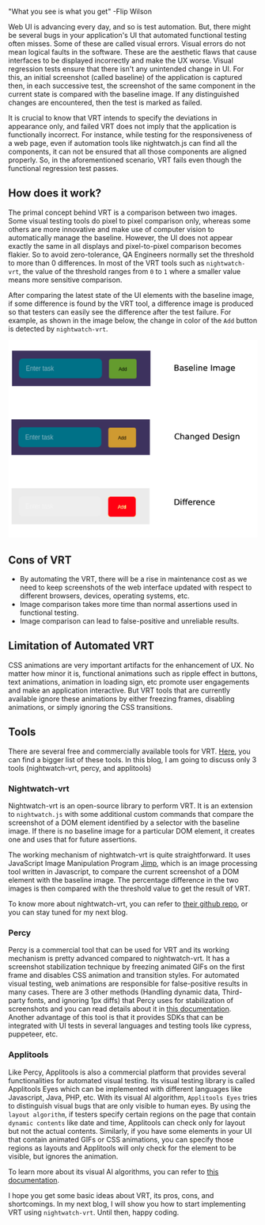 "What you see is what you get" -Flip Wilson

Web UI is advancing every day, and so is test automation. But, there might be several bugs in your application's UI that automated functional testing often misses. Some of these are called visual errors. Visual errors do not mean logical faults in the software. These are the aesthetic flaws that cause interfaces to be displayed incorrectly and make the UX worse. Visual regression tests ensure that there isn't any unintended change in UI. For this, an initial screenshot (called baseline) of the application is captured then, in each successive test, the screenshot of the same component in the current state is compared with the baseline image. If any distinguished changes are encountered, then the test is marked as failed.

It is crucial to know that VRT intends to specify the deviations in appearance only, and failed VRT does not imply that the application is functionally incorrect. For instance, while testing for the responsiveness of a web page, even if automation tools like nightwatch.js can find all the components, it can not be ensured that all those components are aligned properly. So, in the aforementioned scenario, VRT fails even though the functional regression test passes.

## How does it work?
The primal concept behind VRT is a comparison between two images. Some visual testing tools do pixel to pixel comparison only, whereas some others are more innovative and make use of computer vision to automatically manage the baseline. However, the UI does not appear exactly the same in all displays and pixel-to-pixel comparison becomes flakier. So to avoid zero-tolerance, QA Engineers normally set the threshold to more than 0 differences. In most of the VRT tools such as `nightwatch-vrt`, the value of the threshold ranges from `0` to `1` where a smaller value means more sensitive comparison.

After comparing the latest state of the UI elements with the baseline image, if some difference is found by the VRT tool, a difference image is produced so that testers can easily see the difference after the test failure. For example, as shown in the image below, the change in color of the `Add` button is detected by `nightwatch-vrt`.

![image](howVRTWorks.png)

## Cons of VRT
- By automating the VRT, there will be a rise in maintenance cost as we need to keep screenshots of the web interface updated with respect to different browsers, devices, operating systems, etc.
- Image comparison takes more time than normal assertions used in functional testing. 
- Image comparison can lead to false-positive and unreliable results.

## Limitation of Automated VRT
CSS animations are very important artifacts for the enhancement of UX. No matter how minor it is, functional animations such as ripple effect in buttons, text animations, animation in loading sign, etc promote user engagements and make an application interactive. But VRT tools that are currently available ignore these animations by either freezing frames, disabling animations, or simply ignoring the CSS transitions.

## Tools
There are several free and commercially available tools for VRT. [Here](https://visualregressiontesting.com/tools.html), you can find a bigger list of these tools. In this blog, I am going to discuss only 3 tools (nightwatch-vrt, percy, and applitools)

### Nightwatch-vrt
Nightwatch-vrt is an open-source library to perform VRT. It is an extension to `nightwatch.js` with some additional custom commands that compare the screenshot of a DOM element identified by a selector with the baseline image. If there is no baseline image for a particular DOM element, it creates one and uses that for future assertions.

The working mechanism of nightwatch-vrt is quite straightforward. It uses JavaScript Image Manipulation Program [Jimp](https://www.npmjs.com/package/jimp), which is an image processing tool written in Javascript, to compare the current screenshot of a DOM element with the baseline image. The percentage difference in the two images is then compared with the threshold value to get the result of VRT.

To know more about nightwatch-vrt, you can refer to [their github repo](https://github.com/Crunch-io/nightwatch-vrt), or you can stay tuned for my next blog.

### Percy
Percy is a commercial tool that can be used for VRT and its working mechanism is pretty advanced compared to nightwatch-vrt. It has a screenshot stabilization technique by freezing animated GIFs on the first frame and disables CSS animation and transition styles. For automated visual testing, web animations are responsible for false-positive results in many cases. There are 3 other methods (Handling dynamic data, Third-party fonts, and ignoring 1px diffs) that Percy uses for stabilization of screenshots and you can read details about it in [this documentation](https://docs.percy.io/docs/freezing-dynamic-data). Another advantage of this tool is that it provides SDKs that can be integrated with UI tests in several languages and testing tools like cypress, puppeteer, etc.

### Applitools
Like Percy, Applitools is also a commercial platform that provides several functionalities for automated visual testing. Its visual testing library is called Applitools Eyes which can be implemented with different languages like Javascript, Java, PHP, etc. With its visual AI algorithm, `Applitools Eyes` tries to distinguish visual bugs that are only visible to human eyes. By using the `layout algorithm`, if testers specify certain regions on the page that contain `dynamic contents` like date and time, Applitools can check only for layout but not the actual contents. Similarly, if you have some elements in your UI that contain animated GIFs or CSS animations, you can specify those regions as layouts and Applitools will only check for the element to be visible, but ignores the animation. 

To learn more about its visual AI algorithms, you can refer to [this documentation](https://applitools.com/applitools-ai-and-deep-learning/).

I hope you get some basic ideas about VRT, its pros, cons, and shortcomings. In my next blog, I will show you how to start implementing VRT using `nightwatch-vrt`. Until then, happy coding.